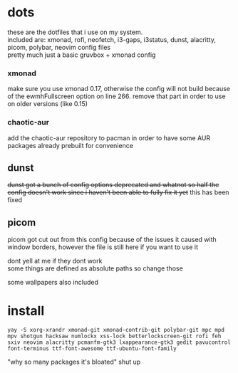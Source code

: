 # dots
these are the dotfiles that i use on my system.<br>included are: xmonad, rofi, neofetch, i3-gaps, i3status, dunst, alacritty, picom, polybar, neovim config files
<br>pretty much just a basic gruvbox + xmonad config

### xmonad
make sure you use xmonad 0.17, otherwise the config will not build because of the ewmhFullscreen option on line 266. remove that part in order to use on older versions (like 0.15)

### chaotic-aur
add the chaotic-aur repository to pacman in order to have some AUR packages already prebuilt for convenience

## dunst
~~dunst got a bunch of config options deprecated and whatnot so half the config doesn't work since i haven't been able to fully fix it yet~~
this has been fixed

## picom
picom got cut out from this config because of the issues it caused with window borders, however the file is still here if you want to use it

dont yell at me if they dont work<br>some things are defined as absolute paths so change those

some wallpapers also included


# install
`yay -S xorg-xrandr xmonad-git xmonad-contrib-git polybar-git mpc mpd mpv shotgun hacksaw numlockx xss-lock betterlockscreen-git rofi feh sxiv neovim alacritty pcmanfm-gtk3 lxappearance-gtk3 gedit pavucontrol font-terminus ttf-font-awesome ttf-ubuntu-font-family`

"why so many packages it's bloated" shut up
